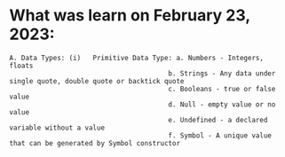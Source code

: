 # What was learn on February 23, 2023:

    A. Data Types: (i)   Primitive Data Type: a. Numbers - Integers, floats
                                            b. Strings - Any data under single quote, double quote or backtick quote
                                            c. Booleans - true or false value
                                            d. Null - empty value or no value
                                            e. Undefined - a declared variable without a value
                                            f. Symbol - A unique value that can be generated by Symbol constructor